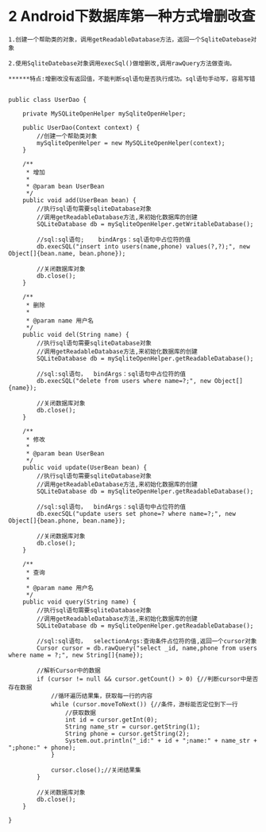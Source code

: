 # 2 Android下数据库第一种方式增删改查

	1.创建一个帮助类的对象，调用getReadableDatabase方法，返回一个SqliteDatebase对象

	2.使用SqliteDatebase对象调用execSql()做增删改,调用rawQuery方法做查询。

	******特点:增删改没有返回值，不能判断sql语句是否执行成功。sql语句手动写，容易写错


	public class UserDao {
	
	    private MySQLiteOpenHelper mySqliteOpenHelper;
	
	    public UserDao(Context context) {
	        //创建一个帮助类对象
	        mySqliteOpenHelper = new MySQLiteOpenHelper(context);
	    }
	
	    /**
	     * 增加
	     *
	     * @param bean UserBean
	     */
	    public void add(UserBean bean) {
	        //执行sql语句需要sqliteDatabase对象
	        //调用getReadableDatabase方法,来初始化数据库的创建
	        SQLiteDatabase db = mySqliteOpenHelper.getWritableDatabase();
	
	        //sql:sql语句;    bindArgs：sql语句中占位符的值
	        db.execSQL("insert into users(name,phone) values(?,?);", new Object[]{bean.name, bean.phone});
	
	        //关闭数据库对象
	        db.close();
	    }
	
	    /**
	     * 删除
	     *
	     * @param name 用户名
	     */
	    public void del(String name) {
	        //执行sql语句需要sqliteDatabase对象
	        //调用getReadableDatabase方法,来初始化数据库的创建
	        SQLiteDatabase db = mySqliteOpenHelper.getReadableDatabase();
	
	        //sql:sql语句，  bindArgs：sql语句中占位符的值
	        db.execSQL("delete from users where name=?;", new Object[]{name});
	
	        //关闭数据库对象
	        db.close();
	    }
	
	    /**
	     * 修改
	     *
	     * @param bean UserBean
	     */
	    public void update(UserBean bean) {
	        //执行sql语句需要sqliteDatabase对象
	        //调用getReadableDatabase方法,来初始化数据库的创建
	        SQLiteDatabase db = mySqliteOpenHelper.getReadableDatabase();
	
	        //sql:sql语句，  bindArgs：sql语句中占位符的值
	        db.execSQL("update users set phone=? where name=?;", new Object[]{bean.phone, bean.name});
	
	        //关闭数据库对象
	        db.close();
	    }
	
	    /**
	     * 查询
	     *
	     * @param name 用户名
	     */
	    public void query(String name) {
	        //执行sql语句需要sqliteDatabase对象
	        //调用getReadableDatabase方法,来初始化数据库的创建
	        SQLiteDatabase db = mySqliteOpenHelper.getReadableDatabase();
	
	        //sql:sql语句，  selectionArgs:查询条件占位符的值,返回一个cursor对象
	        Cursor cursor = db.rawQuery("select _id, name,phone from users where name = ?;", new String[]{name});
	
	        //解析Cursor中的数据
	        if (cursor != null && cursor.getCount() > 0) {//判断cursor中是否存在数据
	            //循环遍历结果集，获取每一行的内容
	            while (cursor.moveToNext()) {//条件，游标能否定位到下一行
	                //获取数据
	                int id = cursor.getInt(0);
	                String name_str = cursor.getString(1);
	                String phone = cursor.getString(2);
	                System.out.println("_id:" + id + ";name:" + name_str + ";phone:" + phone);
	            }
	
	            cursor.close();//关闭结果集
	        }
	
	        //关闭数据库对象
	        db.close();
	    }
	
	}